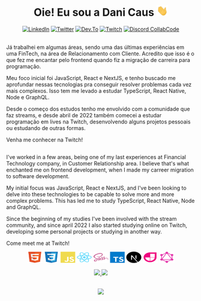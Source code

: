 <h1 align="center"> Oie! Eu sou a Dani Caus <img src="https://raw.githubusercontent.com/ABSphreak/ABSphreak/master/gifs/Hi.gif" width="30"> </h1> 

<div id="social" align="center">
  <a href="https://www.linkedin.com/in/danielacaus/" target="_blank" data-description="LinkedIn" data-react-icon="bs/BsLinkedin" data-color="#0a66c2"><img src="https://img.shields.io/badge/-LinkedIn-%230077B5?style=for-the-badge&logo=linkedin&logoColor=white" alt="LinkedIn" target="_blank"></a>
  <a href="https://www.twitter/danicaus" target="_blank" data-description="Twitter" data-react-icon="bs/BsTwitter" data-color="#1d9bf0"><img src="https://img.shields.io/badge/-Twitter-%230077B5?style=for-the-badge&logo=twitter&logoColor=white" alt="Twitter" target="_blank"></a>
  <a href="https://dev.to/danicaus" target="_blank" data-description="Dev.To" data-react-icon="fa/FaDev" data-color="#FFFFFF"><img src="https://img.shields.io/badge/-DevTo-%230077B5?style=for-the-badge&logo=dev.to&logoColor=white&labelColor=black&color=black" alt="Dev.To" target="_blank"></a>
  <a href="https://www.twitch.tv/danicaus/" target="_blank" data-description="Twitch" data-react-icon="ba/BsTwitch" data-color="#772ce8"><img src="https://img.shields.io/badge/-Twitch-%230077B5?style=for-the-badge&logo=twitch&logoColor=white&labelColor=blueviolet&color=blueviolet" alt="Twitch" target="_blank"></a>
  <a href="https://discord.gg/tspvp2DDc9" target="_blank" data-description="Discord" data-react-icon="fa/FaDiscord" data-color="#5661f5"><img src="https://img.shields.io/badge/-Discord CollabCode-%230077B5?style=for-the-badge&logo=discord&logoColor=white&labelColor=blueviolet&color=blueviolet" alt="Discord CollabCode" target="_blank"></a>
</div>

<br>

<div id="portuguese_profile">
  <p>Já trabalhei em algumas áreas, sendo uma das últimas experiências em uma FinTech, na área de Relacionamento com Cliente. Acredito que isso é o que fez me encantar pelo frontend quando fiz a migração de carreira para programação.</p>
  <p>Meu foco inicial foi JavaScript, React e NextJS, e tenho buscado me aprofundar nessas tecnologias pra conseguir resolver problemas cada vez mais complexos. Isso tem me levado a estudar TypeScript, React Native, Node e GraphQL.</p>
  <p>Desde o começo dos estudos tenho me envolvido com a comunidade que faz streams, e desde abril de 2022 também comecei a estudar programação em lives na Twitch, desenvolvendo alguns projetos pessoais ou estudando de outras formas.</p>
  <p>Venha me conhecer na Twitch!</p>
</div>

##

<div id="english_profile">
  <p>I've worked in a few areas, being one of my last experiences at Financial Technology company, in Customer Relationship area. I believe that's what enchanted me on frontend development, when I made my carreer migration to software development.</p>
  <p>My initial focus was JavaScript, React e NextJS, and I've been looking to delve into these technologies to be capable to solve more and more complex problems. This has led me to study TypeScript, React Native, Node and GraphQL.</p>
  <p>Since the beginning of my studies I've been involved with the stream community, and since april 2022 I also started studying online on Twitch, developing some personal projects or studying in another way.</p>
  <p>Come meet me at Twitch!</p>
</div>

<div align="center">
  <img align="center" alt="HTML" title="HTML 5" height="30" width="40" src="https://raw.githubusercontent.com/devicons/devicon/master/icons/html5/html5-original.svg">
  <img align="center" alt="CSS" title="CSS 3" height="30" width="40" src="https://raw.githubusercontent.com/devicons/devicon/master/icons/css3/css3-original.svg">
  <img align="center" alt="JavaScript" title="JavaScript" height="30" width="40" src="https://raw.githubusercontent.com/devicons/devicon/master/icons/javascript/javascript-plain.svg">
  <img align="center" alt="React" title="React" height="30" width="40" src="https://raw.githubusercontent.com/devicons/devicon/master/icons/react/react-original.svg">
  <img align="center" alt="Sass" title="Sass" height="30" width="40" src="https://raw.githubusercontent.com/devicons/devicon/master/icons/sass/sass-original.svg">
  <img align="center" alt="TypeScript" title="TypeScript" height="30" width="40" src="https://raw.githubusercontent.com/devicons/devicon/master/icons/typescript/typescript-plain.svg">
  <img align="center" alt="Next" title="Next" height="30" width="40" src="https://raw.githubusercontent.com/devicons/devicon/master/icons/nextjs/nextjs-original.svg">
  <img align="center" alt="JamStack" title="JamStack" height="30" width="40" src="https://raw.githubusercontent.com/devicons/devicon/master/icons/jamstack/jamstack-original.svg">
  <img align="center" alt="Graphql" title="GraphQL" height="30" width="40" src="https://raw.githubusercontent.com/devicons/devicon/master/icons/graphql/graphql-plain.svg">
</div>

<br>

<div align="center">
  
  <a href="https://github.com/danicaus" onmouseover="this.style.textDecoration='none'">
    <img height="180em" src="https://github-readme-stats.vercel.app/api?username=danicaus&show_icons=true&theme=omni&include_all_commits=true&count_private=true" />
    <img height="180em" src="https://github-readme-stats.vercel.app/api/top-langs/?username=danicaus&layout=compact&langs_count=7&theme=omni" />
  </a>
  
  ##
  
  <img align="center" src="https://github.com/danicaus/danicaus/blob/output/github-contribution-grid-snake.svg" />
  
</div> 
